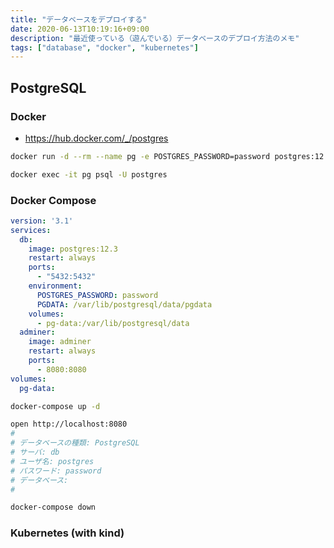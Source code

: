 ```yaml
---
title: "データベースをデプロイする"
date: 2020-06-13T10:19:16+09:00
description: "最近使っている（遊んでいる）データベースのデプロイ方法のメモ"
tags: ["database", "docker", "kubernetes"]
---
```


## PostgreSQL

### Docker

- https://hub.docker.com/_/postgres

```bash
docker run -d --rm --name pg -e POSTGRES_PASSWORD=password postgres:12.3

docker exec -it pg psql -U postgres
```

### Docker Compose

```yaml
version: '3.1'
services:
  db:
    image: postgres:12.3
    restart: always
    ports:
      - "5432:5432"
    environment:
      POSTGRES_PASSWORD: password
      PGDATA: /var/lib/postgresql/data/pgdata
    volumes:
      - pg-data:/var/lib/postgresql/data
  adminer:
    image: adminer
    restart: always
    ports:
      - 8080:8080
volumes:
  pg-data:
```

```bash
docker-compose up -d

open http://localhost:8080
#
# データベースの種類: PostgreSQL
# サーバ: db
# ユーザ名: postgres
# パスワード: password
# データベース:
#

docker-compose down
```

### Kubernetes (with kind)
